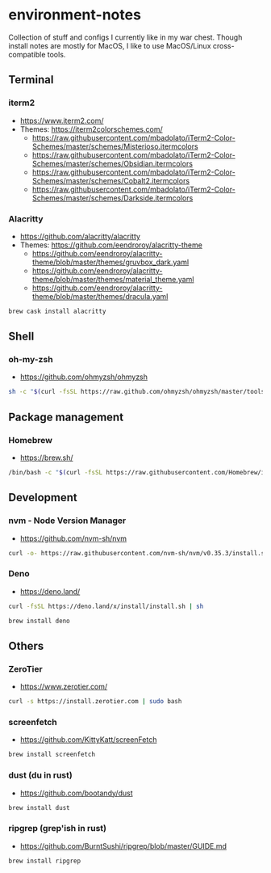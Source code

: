 # environment-notes
Collection of stuff and configs I currently like in my war chest. Though install notes are mostly for MacOS, I like to use MacOS/Linux cross-compatible tools.

## Terminal
### iterm2
* https://www.iterm2.com/
* Themes: https://iterm2colorschemes.com/
  * https://raw.githubusercontent.com/mbadolato/iTerm2-Color-Schemes/master/schemes/Misterioso.itermcolors
  * https://raw.githubusercontent.com/mbadolato/iTerm2-Color-Schemes/master/schemes/Obsidian.itermcolors
  * https://raw.githubusercontent.com/mbadolato/iTerm2-Color-Schemes/master/schemes/Cobalt2.itermcolors
  * https://raw.githubusercontent.com/mbadolato/iTerm2-Color-Schemes/master/schemes/Darkside.itermcolors
### Alacritty
* https://github.com/alacritty/alacritty
* Themes: https://github.com/eendroroy/alacritty-theme
  * https://github.com/eendroroy/alacritty-theme/blob/master/themes/gruvbox_dark.yaml
  * https://github.com/eendroroy/alacritty-theme/blob/master/themes/material_theme.yaml
  * https://github.com/eendroroy/alacritty-theme/blob/master/themes/dracula.yaml
```sh
brew cask install alacritty
```

## Shell
### oh-my-zsh
* https://github.com/ohmyzsh/ohmyzsh
```sh
sh -c "$(curl -fsSL https://raw.github.com/ohmyzsh/ohmyzsh/master/tools/install.sh)"
```

## Package management
### Homebrew
* https://brew.sh/
```sh
/bin/bash -c "$(curl -fsSL https://raw.githubusercontent.com/Homebrew/install/master/install.sh)"
```

## Development
### nvm - Node Version Manager
* https://github.com/nvm-sh/nvm
```sh
curl -o- https://raw.githubusercontent.com/nvm-sh/nvm/v0.35.3/install.sh | bash
```
### Deno
* https://deno.land/
```sh
curl -fsSL https://deno.land/x/install/install.sh | sh
```
```sh
brew install deno
```

## Others
### ZeroTier
* https://www.zerotier.com/
```sh
curl -s https://install.zerotier.com | sudo bash
```

### screenfetch
* https://github.com/KittyKatt/screenFetch
```sh
brew install screenfetch
```
### dust (du in rust)
* https://github.com/bootandy/dust
```sh
brew install dust
```
### ripgrep (grep'ish in rust)
* https://github.com/BurntSushi/ripgrep/blob/master/GUIDE.md
```sh
brew install ripgrep
```
